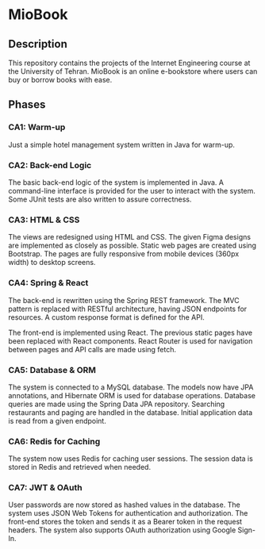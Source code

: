 # MioBook

## Description

This repository contains the projects of the Internet Engineering course at the University of Tehran.
MioBook is an online e-bookstore where users can buy or borrow books with ease.

## Phases

### CA1: Warm-up

Just a simple hotel management system written in Java for warm-up.

### CA2: Back-end Logic

The basic back-end logic of the system is implemented in Java.
A command-line interface is provided for the user to interact with the system.
Some JUnit tests are also written to assure correctness.

### CA3: HTML & CSS

The views are redesigned using HTML and CSS.
The given Figma designs are implemented as closely as possible.
Static web pages are created using Bootstrap.
The pages are fully responsive from mobile devices (360px width) to desktop screens.

### CA4: Spring & React

The back-end is rewritten using the Spring REST framework.
The MVC pattern is replaced with RESTful architecture, having JSON endpoints for resources.
A custom response format is defined for the API.

The front-end is implemented using React.
The previous static pages have been replaced with React components.
React Router is used for navigation between pages and API calls are made using fetch.

### CA5: Database & ORM

The system is connected to a MySQL database.
The models now have JPA annotations, and Hibernate ORM is used for database operations.
Database queries are made using the Spring Data JPA repository.
Searching restaurants and paging are handled in the database.
Initial application data is read from a given endpoint.

### CA6: Redis for Caching

The system now uses Redis for caching user sessions.
The session data is stored in Redis and retrieved when needed.

### CA7: JWT & OAuth

User passwords are now stored as hashed values in the database.
The system uses JSON Web Tokens for authentication and authorization.
The front-end stores the token and sends it as a Bearer token in the request headers.
The system also supports OAuth authorization using Google Sign-In.
